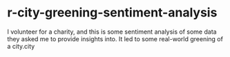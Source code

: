 # r-city-greening-sentiment-analysis
I volunteer for a charity, and this is some sentiment analysis of some data they asked me to provide insights into. It led to some real-world greening of a city.city
